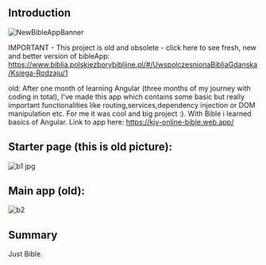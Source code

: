 ## Introduction
![NewBibleAppBanner](https://user-images.githubusercontent.com/110595617/191964252-8eeb543d-d579-4020-84f6-960442b77d87.jpg)

IMPORTANT - This project is old and obsolete - click here to see fresh, new and better version of bibleApp:
https://www.biblia.polskiezborybiblijne.pl/#/UwspolczesnionaBibliaGdanska/Ksiega-Rodzaju/1

old: 
After one month of learning Angular (three months of my journey with coding in total), I've made this app which contains some basic but really important functionalities like routing,services,dependency injection or DOM manipulation etc. For me it was cool and big project :). With Bible i learned basics of Angular. Link to app here: https://kjv-online-bible.web.app/
## Starter page (this is old picture):
![b1 jpg](https://user-images.githubusercontent.com/110595617/191965862-6c580b25-7a42-4b40-8912-49ad0e453307.jpg)
## Main app (old):
![b2](https://user-images.githubusercontent.com/110595617/191965921-879aa6ac-cc48-4b78-b912-d9e2d7a6f56d.jpg)
## Summary
Just Bible. 
